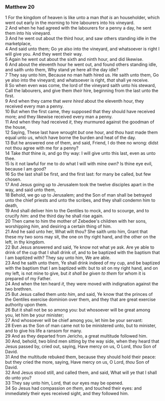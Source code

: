 ### Matthew 20

1 For the kingdom of heaven is like unto a man *that is* an householder, which went out early in the morning to hire labourers into his vineyard.  
2 And when he had agreed with the labourers for a penny a day, he sent them into his vineyard.  
3 And he went out about the third hour, and saw others standing idle in the marketplace,  
4 And said unto them; Go ye also into the vineyard, and whatsoever is right I will give you. And they went their way.  
5 Again he went out about the sixth and ninth hour, and did likewise.  
6 And about the eleventh hour he went out, and found others standing idle, and saith unto them, Why stand ye here all the day idle?  
7 They say unto him, Because no man hath hired us. He saith unto them, Go ye also into the vineyard; and whatsoever is right, *that* shall ye receive.  
8 So when even was come, the lord of the vineyard saith unto his steward, Call the labourers, and give them *their* hire, beginning from the last unto the first.  
9 And when they came that *were hired* about the eleventh hour, they received every man a penny.  
10 But when the first came, they supposed that they should have received more; and they likewise received every man a penny.  
11 And when they had received *it*, they murmured against the goodman of the house,  
12 Saying, These last have wrought *but* one hour, and thou hast made them equal unto us, which have borne the burden and heat of the day.  
13 But he answered one of them, and said, Friend, I do thee no wrong: didst not thou agree with me for a penny?  
14 Take *that* thine *is*, and go thy way: I will give unto this last, even as unto thee.  
15 Is it not lawful for me to do what I will with mine own? Is thine eye evil, because I am good?  
16 So the last shall be first, and the first last: for many be called, but few chosen.  
17 And Jesus going up to Jerusalem took the twelve disciples apart in the way, and said unto them,  
18 Behold, we go up to Jerusalem; and the Son of man shall be betrayed unto the chief priests and unto the scribes, and they shall condemn him to death,  
19 And shall deliver him to the Gentiles to mock, and to scourge, and to crucify *him*: and the third day he shall rise again.  
20 Then came to him the mother of Zebedee's children with her sons, worshipping *him*, and desiring a certain thing of him.  
21 And he said unto her, What wilt thou? She saith unto him, Grant that these my two sons may sit, the one on thy right hand, and the other on the left, in thy kingdom.  
22 But Jesus answered and said, Ye know not what ye ask. Are ye able to drink of the cup that I shall drink of, and to be baptized with the baptism that I am baptized with? They say unto him, We are able.  
23 And he saith unto them, Ye shall drink indeed of my cup, and be baptized with the baptism that I am baptized with: but to sit on my right hand, and on my left, is not mine to give, but *it shall be given to them* for whom it is prepared of my Father.  
24 And when the ten heard *it*, they were moved with indignation against the two brethren.  
25 But Jesus called them *unto him*, and said, Ye know that the princes of the Gentiles exercise dominion over them, and they that are great exercise authority upon them.  
26 But it shall not be so among you: but whosoever will be great among you, let him be your minister;  
27 And whosoever will be chief among you, let him be your servant:  
28 Even as the Son of man came not to be ministered unto, but to minister, and to give his life a ransom for many.  
29 And as they departed from Jericho, a great multitude followed him.  
30 And, behold, two blind men sitting by the way side, when they heard that Jesus passed by, cried out, saying, Have mercy on us, O Lord, *thou* Son of David.  
31 And the multitude rebuked them, because they should hold their peace: but they cried the more, saying, Have mercy on us, O Lord, *thou* Son of David.  
32 And Jesus stood still, and called them, and said, What will ye that I shall do unto you?  
33 They say unto him, Lord, that our eyes may be opened.  
34 So Jesus had compassion *on them*, and touched their eyes: and immediately their eyes received sight, and they followed him.  
